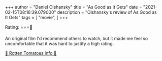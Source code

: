 +++
author = "Daniel Olshansky"
title = "As Good as It Gets"
date = "2021-02-15T08:16:39.079000"
description = "Olshansky's review of As Good as It Gets"
tags = [
    "movie",
]
+++

Rating: ⭐⭐⭐🌟

An original film I'd recommend others to watch, but it made me feel so uncomfortable that it was hard to justify a high rating.

[🍅 Rotten Tomatoes Info 🍅](https://www.rottentomatoes.com//m/as_good_as_it_gets)